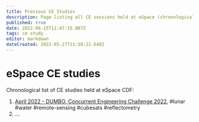 ```yaml
---
title: Previous CE Studies
description: Page listing all CE sessions held at eSpace (chronologically)
published: true
date: 2022-06-15T11:47:15.087Z
tags: ce study
editor: markdown
dateCreated: 2022-05-27T11:58:22.648Z
---
```


# eSpace CE studies
Chronological list of CE studies held at eSpace CDF:
1. [April 2022 - DUMBO, Concurrent Engineering Challenge 2022](/dumbo), #lunar #water #remote-sensing #cubesats #reflectometry
2. ...
